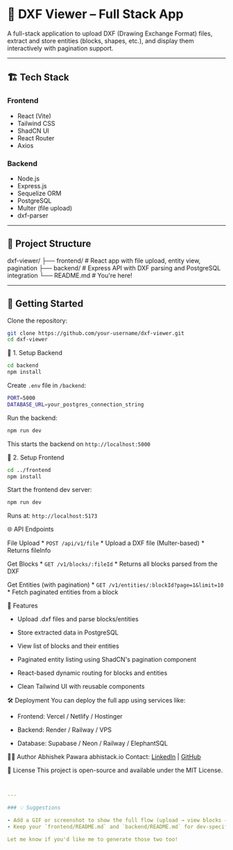 # 🧭 DXF Viewer – Full Stack App

A full-stack application to upload DXF (Drawing Exchange Format) files, extract and store entities (blocks, shapes, etc.), and display them interactively with pagination support.

---

## 🏗️ Tech Stack

### Frontend
- React (Vite)
- Tailwind CSS
- ShadCN UI
- React Router
- Axios

### Backend
- Node.js
- Express.js
- Sequelize ORM
- PostgreSQL
- Multer (file upload)
- dxf-parser

---

## 📁 Project Structure

dxf-viewer/ ├── frontend/ # React app with file upload, entity view, pagination ├── backend/ # Express API with DXF parsing and PostgreSQL integration └── README.md # You're here!


---

## 🚀 Getting Started

Clone the repository:

```bash
git clone https://github.com/your-username/dxf-viewer.git
cd dxf-viewer 
```

🔧 1. Setup Backend

```bash
cd backend
npm install
```

Create  ```.env``` file in ```/backend```:

```bash
PORT=5000
DATABASE_URL=your_postgres_connection_string
```

Run the backend:

```bash
npm run dev
```

This starts the backend on ```http://localhost:5000```

🎨 2. Setup Frontend

```bash
cd ../frontend
npm install
```

Start the frontend dev server:

```bash
npm run dev
```

Runs at: ```http://localhost:5173```



🌐 API Endpoints

File Upload
    * ```POST /api/v1/file```
        * Upload a DXF file (Multer-based)
        * Returns fileInfo
    
Get Blocks
    * ```GET /v1/blocks/:fileId```
        * Returns all blocks parsed from the DXF

Get Entities (with pagination)
    * ```GET /v1/entities/:blockId?page=1&limit=10```
        * Fetch paginated entities from a block

🎯 Features
* Upload .dxf files and parse blocks/entities

* Store extracted data in PostgreSQL

* View list of blocks and their entities

* Paginated entity listing using ShadCN's pagination component

* React-based dynamic routing for blocks and entities

* Clean Tailwind UI with reusable components

🛠️ Deployment
You can deploy the full app using services like:

* Frontend: Vercel / Netlify / Hostinger

* Backend: Render / Railway / VPS

* Database: Supabase / Neon / Railway / ElephantSQL

🧑‍💻 Author
Abhishek Pawara
abhistack.io
Contact: [LinkedIn](http://linkedin.com/in/abhishek-pawara/) | [GitHub](https://github.com/abtargus7)


🪪 License
This project is open-source and available under the MIT License.

```yaml


---

### 💡 Suggestions

- Add a GIF or screenshot to show the full flow (upload → view blocks → entities).
- Keep your `frontend/README.md` and `backend/README.md` for dev-specific setup if needed.

Let me know if you'd like me to generate those two too!

```


    




